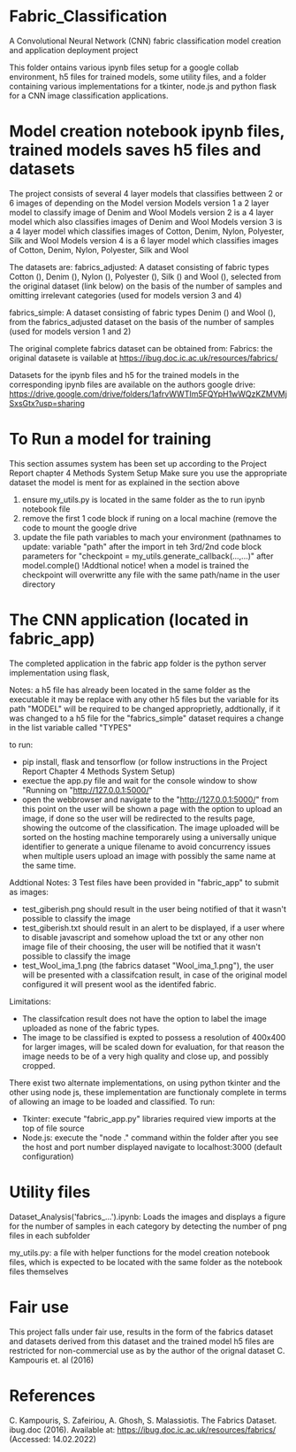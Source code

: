 # Fabric_Classification
A Convolutional Neural Network (CNN) fabric classification model creation and application deployment project

This folder ontains various ipynb files setup for a google collab environment, h5 files for trained models, some utility files, and a folder containing various
implementations for a tkinter, node.js and python flask for a CNN image classification applications.

# Model creation notebook ipynb files, trained models saves h5 files and datasets
The project consists of several 4 layer models that classifies bettween 2 or 6 images of depending on the Model version
Models version 1 a 2 layer model to classify image of Denim and Wool
Models version 2 is a 4 layer model which also classifies images of Denim and Wool
Models version 3 is a 4 layer model which classifies images of Cotton, Denim, Nylon, Polyester, Silk and Wool
Models version 4 is a 6 layer model which classifies images of Cotton, Denim, Nylon, Polyester, Silk and Wool

The datasets are: 
fabrics_adjusted: A dataset consisting of fabric types Cotton (), Denim (), Nylon (), Polyester (), Silk () and Wool (), selected from the original dataset (link below) 
on the basis of the number of samples and omitting irrelevant categories
(used for models version 3 and 4)

fabrics_simple: A dataset consisting of fabric types Denim () and Wool (), from the fabrics_adjusted dataset on the basis of the number of samples
(used for models version 1 and 2)

The original complete fabrics dataset can be obtained from:
Fabrics: the original datasete is vailable at https://ibug.doc.ic.ac.uk/resources/fabrics/

Datasets for the ipynb files and h5 for the trained models in the corresponding ipynb files are available on the authors google drive:
https://drive.google.com/drive/folders/1afrvWWTIm5FQYpH1wWQzKZMVMjSxsGtx?usp=sharing

# To Run a model for training
This section assumes system has been set up according to the Project Report chapter 4 Methods System Setup
Make sure you use the appropriate dataset the model is ment for as explained in the section above
1. ensure my_utils.py is located in the same folder as the to run ipynb notebook file
2. remove the first 1 code block if runing on a local machine (remove the code to mount the google drive
3. update the file path variables to mach your environment 
(pathnames to update: 	variable "path" after the import in teh 3rd/2nd code block
						parameters for "checkpoint = my_utils.generate_callback(...,...)" after model.comple()
!Addtional notice!
when a model is trained the checkpoint will overwritte any file with the same path/name
in the user directory

# The CNN application (located in fabric_app)
The completed application in the fabric app folder is the python server implementation using flask,

Notes: a h5 file has already been located in the same folder as the executable
		it may be replace with any other h5 files but the variable for its path "MODEL" will be required to be changed approprietly,
		addtionally, if it was changed to a h5 file for the "fabrics_simple"
		dataset requires a change in the list variable called "TYPES"

to run:
- pip install, flask and tensorflow (or follow instructions in the Project Report Chapter 4 Methods System Setup)
- exectue the app.py file and wait for the console window to show "Running on "http://127.0.0.1:5000/"
- open the webbrowser and navigate to the "http://127.0.0.1:5000/"
from this point on the user will be shown a page with the option to upload an image, if done so
the user will be redirected to the results page, showing the outcome of the classification.
The image uploaded will be sorted on the hosting machine temporarely using a universally unique identifier to generate a unique filename to avoid concurrency issues
when multiple users upload an image with possibly the same name at the same time.

Addtional Notes:
3 Test files have been provided in "fabric_app" to submit as images:
- test_giberish.png should result in the user being notified of that it wasn't possible to classify the image
- test_giberish.txt should result in an alert to be displayed, if a user where to disable javascript and somehow upload the txt
  or any other non image file of their choosing, the user will be notified that it wasn't possible to classify the image
- test_Wool_ima_1.png (the fabrics dataset "Wool_ima_1.png"), the user will be presented with a classifcation result, in case of the
  original model configured it will present wool as the identifed fabric.

Limitations:
- The classifcation result does not have the option to label the image uploaded as none of the fabric types.
- The image to be classified is expted to possess a resolution of 400x400 for larger images, will be scaled down for evaluation,
  for that reason the image needs to be of a very high quality and close up, and possibly cropped.

There exist two alternate implementations, on using python tkinter and the other using node js,
these implementation are functionaly complete in terms of allowing an image to be loaded and classified.
To run:
- Tkinter: execute "fabric_app.py" libraries required view imports at the top of file source
- Node.js: execute the "node ." command within the folder after you see the host and port number displayed
  navigate to localhost:3000 (default configuration)
  
# Utility files
Dataset_Analysis('fabrics_...').ipynb:
Loads the images and displays a figure for the number of samples in each category by detecting the number of png files in each subfolder

my_utils.py:
a file with helper functions for the model creation notebook files, which is expected to be located with the same folder as the notebook files themselves

# Fair use
This project falls under fair use, results in the form of the fabrics dataset and datasets derived from this dataset and the trained model h5 files
are restricted for non-commercial use as by the author of the orignal dataset C. Kampouris et. al (2016)

# References
C. Kampouris, S. Zafeiriou, A. Ghosh, S. Malassiotis. The Fabrics Dataset. ibug.doc (2016). 
Available at: <https://ibug.doc.ic.ac.uk/resources/fabrics/> (Accessed: 14.02.2022)
